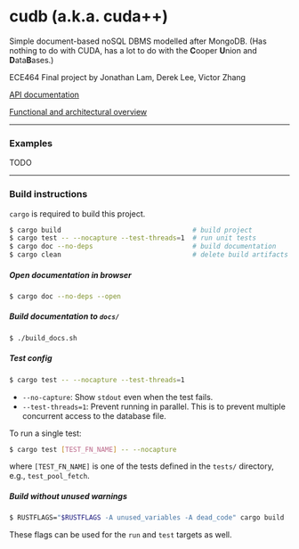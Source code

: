 # cudb (a.k.a. cuda++)

Simple document-based noSQL DBMS modelled after MongoDB. (Has nothing to do with CUDA, has a lot to do with the <b>C</b>ooper <b>U</b>nion and <b>D</b>ata<b>B</b>ases.)

ECE464 Final project by Jonathan Lam, Derek Lee, Victor Zhang

[API documentation][docs]

[Functional and architectural overview][report]

---

### Examples
TODO

---

### Build instructions
`cargo` is required to build this project.

```bash
$ cargo build                                 # build project
$ cargo test -- --nocapture --test-threads=1  # run unit tests
$ cargo doc --no-deps                         # build documentation
$ cargo clean                                 # delete build artifacts
```

##### Open documentation in browser
```bash
$ cargo doc --no-deps --open
```

##### Build documentation to `docs/`
```bash
$ ./build_docs.sh
```

##### Test config
```bash
$ cargo test -- --nocapture --test-threads=1
```
- `--no-capture`: Show `stdout` even when the test fails.
- `--test-threads=1`: Prevent running in parallel. This is to prevent
  multiple concurrent access to the database file.
  
To run a single test:
```bash
$ cargo test [TEST_FN_NAME] -- --nocapture
```
where `[TEST_FN_NAME]` is one of the tests defined in the `tests/` directory, e.g.,
`test_pool_fetch`.

##### Build without unused warnings
```bash
$ RUSTFLAGS="$RUSTFLAGS -A unused_variables -A dead_code" cargo build
```
These flags can be used for the `run` and `test` targets as well.

[docs]: https://jlam55555.github.io/cudb/
[report]: http://files.lambdalambda.ninja/reports/21-22_fall/ece464_report_cudb.lam_lee_zhang.pdf
